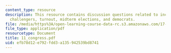 ```yaml
---
content_type: resource
description: This resource contains discussion questions related to incumbency advantage,
  challengers, turnout, midterm elections, and democrats.
file: /media/https%3A/open-learning-course-data-rc.s3.amazonaws.com/17-951-special-graduate-topic-in-political-science-political-behavior-fall-2005/efb78d12e792fdd3a135942539bd8741_11_congress.pdf
file_type: application/pdf
resourcetype: Document
title: 11_congress.pdf
uid: efb78d12-e792-fdd3-a135-942539bd8741
---
```

